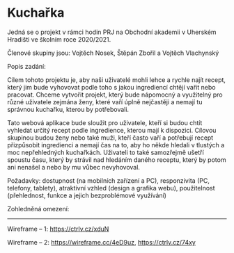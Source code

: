 # Kuchařka

Jedná se o projekt v rámci hodin PRJ na Obchodní akademii v Uherském Hradišti ve školním roce 2020/2021.

Členové skupiny jsou: Vojtěch Nosek, Štěpán Zbořil a Vojtěch Vlachynský

Popis zadání:

Cílem tohoto projektu je, aby naši uživatelé mohli lehce a rychle najít recept, který jim bude vyhovovat podle toho s jakou ingrediencí chtějí vařit nebo pracovat. Chceme vytvořit projekt, který bude nápomocný a využitelný pro různé uživatele zejmána ženy, které vaří úplně nejčastěji a nemají tu správnou kuchařku, kterou by potřebovali.

Tato webová aplikace bude sloužit pro uživatele, kteří si budou chtít vyhledat určitý recept podle ingredience, kterou mají k dispozici. Cílovou skupinou budou ženy nebo také muži, kteří často vaří a potřebují recept přizpůsobit ingredienci a nemají čas na to, aby ho někde hledali v tlustých a moc nepřehledných kuchařkách. Uživateli to také samozřejmě ušetří spoustu času, který by strávil nad hledáním daného receptu, který by potom ani nenašel a nebo by mu vůbec nevyhovoval.

Požadavky: dostupnost (na mobilních zařízení a PC), responzivita (PC, telefony, tablety), atraktivní vzhled (design a grafika webu), použitelnost (přehlednost, funkce a jejich bezproblémové využívání)

Zohledněná omezení: 

-----------------------------------------------------------------------------------------------------------------------------------------------------------------------------------
Wireframe – 1: https://ctrlv.cz/xduN

Wireframe – 2: https://wireframe.cc/4eD9uz, https://ctrlv.cz/74xy
